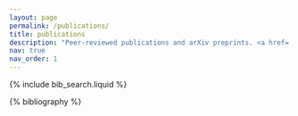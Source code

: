 ```yaml
---
layout: page
permalink: /publications/
title: publications
description: "Peer-reviewed publications and arXiv preprints. <a href='https://scholar.google.com/citations?user=NURGJAwAAAAJ'>Google Scholar</a>"
nav: true
nav_order: 1
---
```


<!-- _pages/publications.md -->

<!-- Bibsearch Feature -->

{% include bib_search.liquid %}

<div class="publications">

{% bibliography %}

</div>
